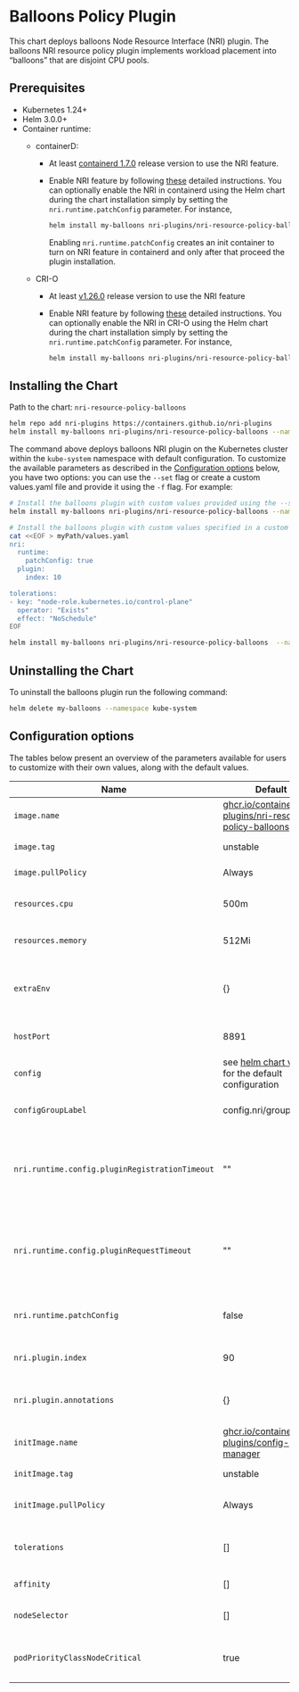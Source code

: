 # Balloons Policy Plugin

This chart deploys balloons Node Resource Interface (NRI) plugin. The balloons
NRI resource policy plugin implements workload placement into “balloons” that
are disjoint CPU pools.

## Prerequisites

- Kubernetes 1.24+
- Helm 3.0.0+
- Container runtime:
  - containerD:
    - At least [containerd 1.7.0](https://github.com/containerd/containerd/releases/tag/v1.7.0)
      release version to use the NRI feature.

    - Enable NRI feature by following
      [these](https://github.com/containerd/containerd/blob/main/docs/NRI.md#enabling-nri-support-in-containerd)
      detailed instructions. You can optionally enable the NRI in containerd
      using the Helm chart during the chart installation simply by setting the
      `nri.runtime.patchConfig` parameter. For instance,

      ```sh
      helm install my-balloons nri-plugins/nri-resource-policy-balloons --set nri.runtime.patchConfig=true --namespace kube-system
      ```

      Enabling `nri.runtime.patchConfig` creates an init container to turn on
      NRI feature in containerd and only after that proceed the plugin
      installation.

  - CRI-O
    - At least [v1.26.0](https://github.com/cri-o/cri-o/releases/tag/v1.26.0)
      release version to use the NRI feature
    - Enable NRI feature by following
      [these](https://github.com/cri-o/cri-o/blob/main/docs/crio.conf.5.md#crionri-table)
      detailed instructions.  You can optionally enable the NRI in CRI-O using
      the Helm chart during the chart installation simply by setting the
      `nri.runtime.patchConfig` parameter. For instance,

      ```sh
      helm install my-balloons nri-plugins/nri-resource-policy-balloons --namespace kube-system --set nri.runtime.patchConfig=true
      ```

## Installing the Chart

Path to the chart: `nri-resource-policy-balloons`

```sh
helm repo add nri-plugins https://containers.github.io/nri-plugins
helm install my-balloons nri-plugins/nri-resource-policy-balloons --namespace kube-system
```

The command above deploys balloons NRI plugin on the Kubernetes cluster within
the `kube-system` namespace with default configuration. To customize the
available parameters as described in the [Configuration options](#configuration-options)
below, you have two options: you can use the `--set` flag or create a custom
values.yaml file and provide it using the `-f` flag. For example:

```sh
# Install the balloons plugin with custom values provided using the --set option
helm install my-balloons nri-plugins/nri-resource-policy-balloons --namespace kube-system --set nri.runtime.patchConfig=true
```

```sh
# Install the balloons plugin with custom values specified in a custom values.yaml file
cat <<EOF > myPath/values.yaml
nri:
  runtime:
    patchConfig: true
  plugin:
    index: 10

tolerations:
- key: "node-role.kubernetes.io/control-plane"
  operator: "Exists"
  effect: "NoSchedule"
EOF

helm install my-balloons nri-plugins/nri-resource-policy-balloons  --namespace kube-system -f myPath/values.yaml
```

## Uninstalling the Chart

To uninstall the balloons plugin run the following command:

```sh
helm delete my-balloons --namespace kube-system
```

## Configuration options

The tables below present an overview of the parameters available for users to
customize with their own values, along with the default values.

| Name                     | Default                                                                                                                       | Description                                          |
| ------------------------ | ----------------------------------------------------------------------------------------------------------------------------- | ---------------------------------------------------- |
| `image.name`             | [ghcr.io/containers/nri-plugins/nri-resource-policy-balloons](https://ghcr.io/containers/nri-plugins/nri-resource-policy-balloons)    | container image name                                 |
| `image.tag`              | unstable                                                                                                                      | container image tag                                  |
| `image.pullPolicy`       | Always                                                                                                                        | image pull policy                                    |
| `resources.cpu`          | 500m                                                                                                                          | cpu resources for the Pod                            |
| `resources.memory`       | 512Mi                                                                                                                         | memory qouta for the Pod                             |
| `extraEnv`               | {}                                                                                                                            | extra environment variables to inject (string map)   |
| `hostPort`               | 8891                                                                                                                          | metrics port to expose on the host                   |
| `config`                 | see [helm chart values](tree:/deployment/helm/balloons/values.yaml) for the default configuration                       | plugin configuration data                            |
| `configGroupLabel`       | config.nri/group                                                                                                        | node label for grouping configuration                |
| `nri.runtime.config.pluginRegistrationTimeout` | ""                                                                                                      | set NRI plugin registration timeout in NRI config of containerd or CRI-O |
| `nri.runtime.config.pluginRequestTimeout`      | ""                                                                                                      | set NRI plugin request timeout in NRI config of containerd or CRI-O |
| `nri.runtime.patchConfig` | false                                                                                                                        | patch NRI configuration in containerd or CRI-O       |
| `nri.plugin.index`        | 90                                                                                                                           | NRI plugin index to register with            
| `nri.plugin.annotations`  | {}                                                                                                                           | extra annotations for the plugin's pod               |
| `initImage.name`         | [ghcr.io/containers/nri-plugins/config-manager](https://ghcr.io/containers/nri-plugins/config-manager)                        | init container image name                            |
| `initImage.tag`          | unstable                                                                                                                      | init container image tag                             |
| `initImage.pullPolicy`   | Always                                                                                                                        | init container image pull policy                     |
| `tolerations`            | []                                                                                                                            | specify taint toleration key, operator and effect    |
| `affinity`               | []                                                                                                                            | specify node affinity                                |
| `nodeSelector`           | []                                                                                                                            | specify node selector labels                         |
| `podPriorityClassNodeCritical` | true                                                                                                                          | enable [marking Pod as node critical](https://kubernetes.io/docs/tasks/administer-cluster/guaranteed-scheduling-critical-addon-pods/#marking-pod-as-critical)                       |
